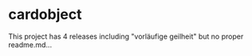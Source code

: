 # cardobject
This project has 4 releases including "vorläufige geilheit" but no proper readme.md...
